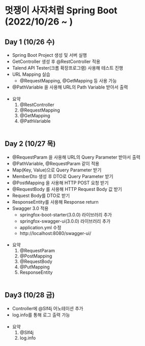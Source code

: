 # 멋쟁이 사자처럼 Spring Boot (2022/10/26 ~ )

## Day 1 (10/26 수)
- Spring Boot Project 생성 및 서버 실행
- GetController 생성 후 @RestController 적용
- Talend API Tester(크롬 확장프로그램) 사용해 테스트 진행
- URL Mapping 실습
  - @RequestMapping, @GetMapping 등 사용 가능
- @PathVariable 을 사용해 URL의 Path Variable 받아서 출력
<br/><br/>
- 요약
  1. @RestController
  2. @RequestMapping
  3. @GetMapping
  4. @PathVariable
<br/><br/>
## Day 2 (10/27 목)
- @RequestParam 을 사용해 URL의 Query Parameter 받아서 출력
- @PathVariable, @RequestParam 같이 적용 
- Map(Key, Value)으로 Query Parameter 받기
- MemberDto 생성 후 DTO로 Query Parameter 받기
- @PostMapping 을 사용해 HTTP POST 요청 받기
- @RequestBody 를 사용해 HTTP Request Body 값 받기
- Request Body를 DTO로 받기
- ResponseEntity를 사용해 Response return
- Swagger 3.0 적용
  - springfox-boot-starter(3.0.0) 라이브러리 추가
  - springfox-swagger-ui(3.0.0) 라이브러리 추가 
  - application.yml 수정
  - http://localhost:8080/swagger-ui/
<br/><br/>
- 요약
  1. @RequestParam
  2. @PostMapping
  3. @RequestBody
  4. @PutMapping
  5. ResponseEntity
<br/><br/>
## Day3 (10/28 금)
- Controller에 @Slf4j 어노테이션 추가
- log.info를 통해 로그 출력 가능
<br/><br/>
- 요약
  1. @Slf4j
  2. log.info
